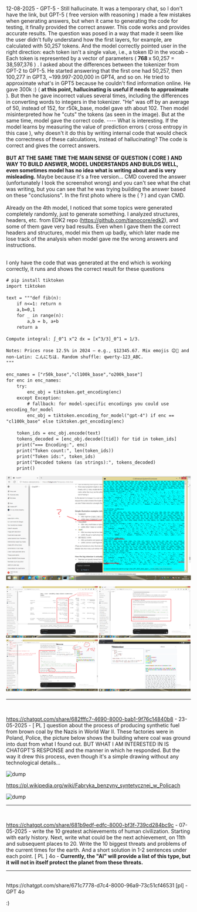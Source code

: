 12-08-2025 - GPT-5 - Still hallucinate. It was a temporary chat, so I don't have the link, but GPT-5 ( free version with reasoning ) made a few mistakes when generating answers, but when it came to generating the code for testing, it finally provided the correct answer. This code works and provides accurate results. The question was posed in a way that made it seem like the user didn't fully understand how the first layers, for example, are calculated with 50,257 tokens. And the model correctly pointed user in the right direction: each token isn't a single value, i.e., a token ID in the vocab - Each token is represented by a vector of parameters ( <b> 768 </b> x 50,257 = 38,597,376 ) . I asked about the differences between the tokenizer from GPT-2 to GPT-5. He started answering that the first one had 50,257, then 100,277 in GPT3, ~199.997-200,000 in GPT4, and so on. He tried to approximate what's in GPT5 because he couldn't find information online. He gave 300k :) ( <b>at this point, hallucinating is useful if needs to approximate </b>). But then he gave incorrect values several times, including the differences in converting words to integers in the tokenizer. "He" was off by an average of 50, instead of 152, for r50k_base, model gave sth about 102. Then model misinterpreted how he "cuts" the tokens (as seen in the image). But at the same time, model gave the correct code. ---- What is interesting. If the model learns by measuring the value of prediction errors ( cross entropy in this case ), why doesn't it do this by writing internal code that would check the correctness of these calculations, instead of hallucinating? The code is correct and gives the correct answers.
<br /><br />
<b>BUT AT THE SAME TIME THE MAIN SENSE OF QUESTION ( CORE ) AND WAY TO BUILD ANSWER, MODEL UNDERSTANDS AND BUILDS WELL, even sometimes model has no idea what is writing about and is very misleading.</b> Maybe because it's a free version... CMD covered the answer (unfortunately I took the screenshot wrong) and you can't see what the chat was writing, but you can see that he was trying building the answer based on these "conclusions". In the first photo where is the ( ? ) and cyan CMD.
<br /><br />
Already on the 4th model, I noticed that some topics were generated completely randomly, just to generate something. I analyzed structures, headers, etc. from EDK2 repo (https://github.com/tianocore/edk2), and some of them gave very bad results. Even when I gave them the correct headers and structures, model mix them up badly, which later made me lose track of the analysis when model gave me the wrong answers and instructions.
<br /><br />

I only have the code that was generated at the end which is working correctly, it runs and shows the correct result for these questions

```
# pip install tiktoken
import tiktoken

text = """def fib(n):
    if n<=1: return n
    a,b=0,1
    for _ in range(n):
        a,b = b, a+b
    return a

Compute integral: ∫_0^1 x^2 dx = [x^3/3]_0^1 = 1/3.

Notes: Prices rose 12.5% in 2024 — e.g., $12345.67. Mix emojis 😊🚀 and non-Latin: こんにちは. Random shuffle: qwerty-123_ABC.
"""

enc_names = ["r50k_base","cl100k_base","o200k_base"]
for enc in enc_names:
    try:
        enc_obj = tiktoken.get_encoding(enc)
    except Exception:
        # fallback: for model-specific encodings you could use encoding_for_model
        enc_obj = tiktoken.encoding_for_model("gpt-4") if enc == "cl100k_base" else tiktoken.get_encoding(enc)

    token_ids = enc_obj.encode(text)
    tokens_decoded = [enc_obj.decode([tid]) for tid in token_ids]
    print("=== Encoding:", enc)
    print("Token count:", len(token_ids))
    print("Token ids:", token_ids)
    print("Decoded tokens (as strings):", tokens_decoded)
    print()
```

![dump](https://github.com/KarolDuracz/scratchpad/blob/main/MachineLearning/chatGPT-OpenAI-some%20chat%20conversations/277%20-%2012-08-2025%20-%20GPT-5%20-%20Still%20hallucinate.png?raw=true)

![dump](https://github.com/KarolDuracz/scratchpad/blob/main/MachineLearning/chatGPT-OpenAI-some%20chat%20conversations/12-08-2025%20-%20big%20picture.png?raw=true)


<hr>
<br />

https://chatgpt.com/share/682fffc7-4690-8000-bab1-9f76c14840b8 - 23-05-2025 - [ PL ] question about the process of producing synthetic fuel from brown coal by the Nazis in World War II. These factories were in Poland, Police, the picture below shows the building where coal was ground into dust from what I found out. BUT WHAT I AM INTERESTED IN IS CHATGPT'S RESPONSE and the manner in which he responded. But the way it drew this process, even though it's a simple drawing without any technological details...

![dump](https://chatgpt.com/backend-api/public_content/enc/eyJpZCI6Im1fNjgzMDAxZGFkYzVjODE5MThlZjRjNDViMzRmZmViYTI6ZmlsZV8wMDAwMDAwMDNhZTg2MWY0OTM5ZDlhOTk1NmI2ODg4MyIsInRzIjoiNDg1NTQ5IiwicCI6InB5aSIsInNpZyI6ImEyNTgxZDA5ZTdiMzJhNWM3NzYzNmRlOGIzYTI3NGRiM2FlYmEwNmJiMGM0Yjg4OWI4N2JjMWQyN2RhNTJmNmUiLCJ2IjoiMCIsImdpem1vX2lkIjpudWxsfQ==)

https://pl.wikipedia.org/wiki/Fabryka_benzyny_syntetycznej_w_Policach

![dump](https://upload.wikimedia.org/wikipedia/commons/f/f8/Police_fabryka_benzyny_syntetycznej_dron_%281%29.jpg) 
<hr>
<br />

https://chatgpt.com/share/681b9edf-edfc-8000-bf3f-739cd284bc9c - 07-05-2025 - write the 10 greatest achievements of human civilization. Starting with early history. Next, write what could be the next achievement, on 11th and subsequent places to 20. Write the 10 biggest threats and problems of the current times for the earth. And a short solution in 1-2 sentences under each point. [ PL ] 4o - <b>Currently, the "AI" will provide a list of this type, but it will not in itself protect the planet from these threats.</b>
<hr>
<br />
https://chatgpt.com/share/671c7778-d7c4-8000-96a9-73c51cf46531 [pl] - GPT 4o

:) 

